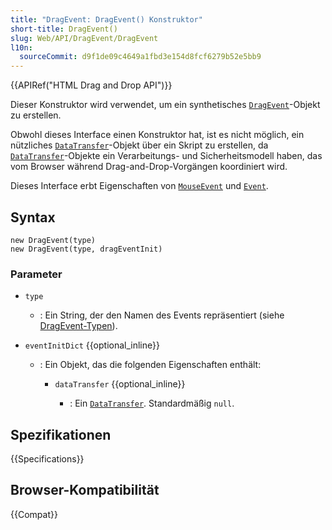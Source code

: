 ```yaml
---
title: "DragEvent: DragEvent() Konstruktor"
short-title: DragEvent()
slug: Web/API/DragEvent/DragEvent
l10n:
  sourceCommit: d9f1de09c4649a1fbd3e154d8fcf6279b52e5bb9
---
```


{{APIRef("HTML Drag and Drop API")}}

Dieser Konstruktor wird verwendet, um ein synthetisches [`DragEvent`](/de/docs/Web/API/DragEvent)-Objekt zu erstellen.

Obwohl dieses Interface einen Konstruktor hat, ist es nicht möglich, ein nützliches [`DataTransfer`](/de/docs/Web/API/DataTransfer)-Objekt über ein Skript zu erstellen, da [`DataTransfer`](/de/docs/Web/API/DataTransfer)-Objekte ein Verarbeitungs- und Sicherheitsmodell haben, das vom Browser während Drag-and-Drop-Vorgängen koordiniert wird.

Dieses Interface erbt Eigenschaften von [`MouseEvent`](/de/docs/Web/API/MouseEvent) und
[`Event`](/de/docs/Web/API/Event).

## Syntax

```js-nolint
new DragEvent(type)
new DragEvent(type, dragEventInit)
```

### Parameter

- `type`

  - : Ein String, der den Namen des Events repräsentiert (siehe [DragEvent-Typen](/de/docs/Web/API/DragEvent#event_types)).

- `eventInitDict` {{optional_inline}}

  - : Ein Objekt, das die folgenden Eigenschaften enthält:

    - `dataTransfer` {{optional_inline}}

      - : Ein [`DataTransfer`](/de/docs/Web/API/DataTransfer). Standardmäßig `null`.

## Spezifikationen

{{Specifications}}

## Browser-Kompatibilität

{{Compat}}
